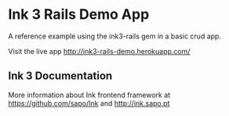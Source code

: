 # Ink 3 Rails Demo App

A reference example using the ink3-rails gem in a basic crud app.

Visit the live app http://ink3-rails-demo.herokuapp.com/

## Ink 3 Documentation
More information about Ink frontend framework at https://github.com/sapo/Ink and http://ink.sapo.pt

